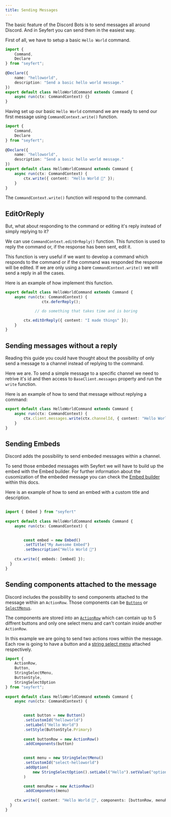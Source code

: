 ```yaml
---
title: Sending Messages
---
```

 
The basic feature of the Discord Bots is to send messages all around Discord. And in Seyfert you can send them in the easiest way.
 
First of all, we have to setup a basic `Hello World` command.
 
```ts title="src/commands/helloworld.ts" showLineNumbers
import {
	Command,
	Declare
} from "seyfert";
 
@Declare({
	name: "helloworld",
	description: "Send a basic hello world message."
})
export default class HelloWorldCommand extends Command {
	async run(ctx: CommandContext) {}
}
```
 
Having set up our basic `Hello World` command we are ready to send our first message using `CommandContext.write()` function.
 
```ts title="src/commands/helloworld.ts" ins={12} showLineNumbers
import {
	Command,
	Declare
} from "seyfert";
 
@Declare({
	name: "helloworld",
	description: "Send a basic hello world message."
})
export default class HelloWorldCommand extends Command {
    async run(ctx: CommandContext) {
        ctx.write({ content: "Hello World 👋" });
    }
}
```
 
The `CommandContext.write()` function will respond to the command.
 
## EditOrReply
 
But, what about responding to the command or editing it's reply instead of simply replying to it?
 
We can use `CommandContext.editOrReply()` function. This function is used to reply the command or, if the response has been sent, edit it. 
 
This function is very useful if we want to develop a command which responds to the command or if the command was responded the response will be edited. If we are only using a bare `CommandContext.write()` we will send a reply in all the cases.
 
Here is an example of how implement this function. 
 
```ts title="src/commands/helloworld.ts" ins={3,7} showLineNumbers
export default class HelloWorldCommand extends Command {
	async run(ctx: CommandContext) {
				ctx.deferReply();

			 // do something that takes time and is boring

        ctx.editOrReply({ content: "I made things" });
    }
}
```
 
## Sending messages without a reply
 
Reading this guide you could have thought about the possibility of only send a message to a channel instead of replying to the command.
 
Here we are. To send a simple message to a specific channel we need to retrive it's id and then access to `BaseClient.messages` property and run the `write` function.
 
Here is an example of how to send that message without replying a command:
 
```ts title="src/commands/helloworld.ts" ins={3} showLineNumbers
export default class HelloWorldCommand extends Command {
    async run(ctx: CommandContext) {
        ctx.client.messages.write(ctx.channelId, { content: "Hello World 👋" });
    }
}
```
 
## Sending Embeds
 
Discord adds the possibility to send embeded messages within a channel. 
 
To send those embeded messages with Seyfert we will have to build up the embed with the Embed builder. For further information about the cusomization of the embeded message you can check the [Embed builder](/api/classes/embed) within this docs.
 
Here is an example of how to send an embed with a custom title and description.
 
```ts title="src/commands/helloworld.ts" {1} {"1. Ah yes, builders.":6-9} ins={11} showLineNumbers
 
import { Embed } from "seyfert"
 
export default class HelloWorldCommand extends Command {
	async run(ctx: CommandContext) {
 

		const embed = new Embed()
		.setTitle("My Awesome Embed")
		.setDescription("Hello World 👋")
 
    ctx.write({ embeds: [embed] });
  }
}
```
 
## Sending components attached to the message
 
Discord includes the possibility to send components attached to the message within an `ActionRow`. Those components can be [`Buttons`](/api/classes/button) or [`SelectMenus`](/api/classes/selectmenu/).
 
The components are stored into an [`ActionRow`](/api/classes/actionrow) which can contain up to 5 diffrent buttons and only one select menu and can't contain inside another `ActionRow`.
 
In this example we are going to send two actions rows within the message. Each row is going to have a button and a [string select menu](/api/classes/stringselectmenu) attached respectively.
 
```ts title="src/commands/helloworld.ts" ins={1-7} {"1. Build button": 12-19} {"2. Build selectmenu": 21-29} ins={31} showLineNumbers
import { 
	ActionRow,
	Button, 
	StringSelectMenu,
	ButtonStyle,
	StringSelectOption
} from "seyfert";
 
export default class HelloWorldCommand extends Command {
	async run(ctx: CommandContext) {
 

		const button = new Button()
		.setCustomId("helloworld")
		.setLabel("Hello World")
		.setStyle(ButtonStyle.Primary)
 
		const buttonRow = new ActionRow()
		.addComponents(button)
 

		const menu = new StringSelectMenu()
		.setCustomId("select-helloworld")
		.addOption(
			new StringSelectOption().setLabel("Hello").setValue("option_1")
		)

		const menuRow = new ActionRow()
		.addComponents(menu) 
 
    ctx.write({ content: "Hello World 👋", components: [buttonRow, menuRow] });
  }
}
```